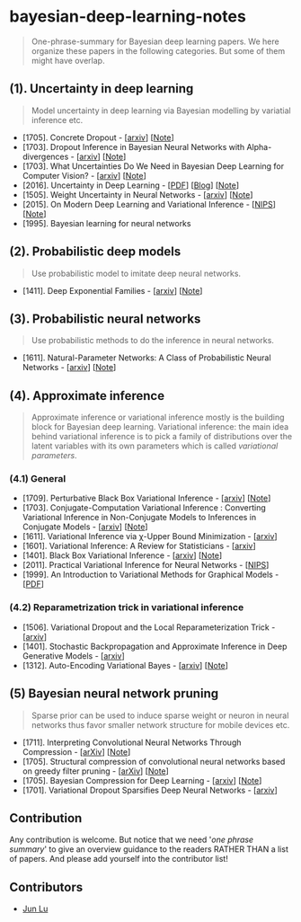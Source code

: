 # bayesian-deep-learning-notes
> One-phrase-summary for Bayesian deep learning papers.
> We here organize these papers in the following categories. But some of them might have overlap.

## (1). Uncertainty in deep learning
> Model uncertainty in deep learning via Bayesian modelling by variatial inference etc.

- [1705]. Concrete Dropout - [[arxiv](https://arxiv.org/abs/1705.07832)] [[Note](/notes/concrete-dropout.md)]
- [1703]. Dropout Inference in Bayesian Neural Networks with Alpha-divergences - [[arxiv](https://arxiv.org/abs/1703.02914)] [[Note](/notes/alpha-divergence.md)]
- [1703]. What Uncertainties Do We Need in Bayesian Deep Learning for Computer Vision? - [[arxiv](https://arxiv.org/abs/1703.04977)] [[Note](/notes/)]
- [2016]. Uncertainty in Deep Learning - [[PDF](https://pdfs.semanticscholar.org/a6af/62389c6655770c624e2fa3f3ad6dc26bf77e.pdf)] [[Blog](http://mlg.eng.cam.ac.uk/yarin/blog_2248.html)] [[Note](/notes/uncertainty-deep-learning.md)]
- [1505]. Weight Uncertainty in Neural Networks - [[arxiv](https://arxiv.org/abs/1505.05424)] [[Note](/notes/bbb.md)]
- [2015]. On Modern Deep Learning and Variational Inference - [[NIPS](http://www.approximateinference.org/accepted/GalGhahramani2015.pdf)] [[Note](/notes/modern-vi.md)]
- [1995]. Bayesian learning for neural networks

## (2). Probabilistic deep models
> Use probabilistic model to imitate deep neural networks.

- [1411]. Deep Exponential Families - [[arxiv](https://arxiv.org/pdf/1411.2581.pdf)] [[Note](/notes/deep-expo-families.md)]

## (3). Probabilistic neural networks
> Use probabilistic methods to do the inference in neural networks.

- [1611]. Natural-Parameter Networks: A Class of Probabilistic Neural Networks - [[arxiv](https://arxiv.org/abs/1611.00448)] [[Note](/notes/npn.md)]

## (4). Approximate inference
> Approximate inference or variational inference mostly is the building block for Bayesian deep learning. 
> Variational inference: the main idea behind variational inference is to pick a family of distributions over the latent variables with its own parameters which is called *variational parameters*.

### (4.1) General
- [1709]. Perturbative Black Box Variational Inference - [[arxiv](https://arxiv.org/abs/1709.07433)] [[Note](/notes/perturbative-vi.md)]
- [1703]. Conjugate-Computation Variational Inference : Converting Variational Inference in Non-Conjugate Models to Inferences in Conjugate Models - [[arxiv](https://arxiv.org/abs/1703.04265)] [[Note]()]
- [1611]. Variational Inference via χ-Upper Bound Minimization - [[arxiv](https://arxiv.org/abs/1611.00328)]
- [1601]. Variational Inference: A Review for Statisticians - [[arxiv](https://arxiv.org/abs/1601.00670)]
- [1401]. Black Box Variational Inference - [[arxiv](https://arxiv.org/abs/1401.0118)] [[Note](/notes/blackbox-vi.md)]
- [2011]. Practical Variational Inference for Neural Networks - [[NIPS](https://papers.nips.cc/paper/4329-practical-variational-inference-for-neural-networks)]
- [1999]. An Introduction to Variational Methods for Graphical Models - [[PDF](https://people.eecs.berkeley.edu/~jordan/papers/variational-intro.pdf)]

### (4.2) Reparametrization trick in variational inference
- [1506]. Variational Dropout and the Local Reparameterization Trick - [[arxiv](https://arxiv.org/abs/1506.02557)]
- [1401]. Stochastic Backpropagation and Approximate Inference in Deep Generative Models - [[arxiv](https://arxiv.org/abs/1401.4082)]
- [1312]. Auto-Encoding Variational Bayes - [[arxiv](https://arxiv.org/abs/1312.6114)] [[Note](/notes/aevb.md)]

## (5) Bayesian neural network pruning
> Sparse prior can be used to induce sparse weight or neuron in neural networks thus favor smaller network structure for mobile devices etc. 

- [1711]. Interpreting Convolutional Neural Networks Through Compression - [[arXiv](https://arxiv.org/abs/1711.02329)] [[Note](/notes/interpret-cnn-compress.md)]
- [1705]. Structural compression of convolutional neural networks based on greedy filter pruning - [[arXiv](https://arxiv.org/abs/1705.07356)] [[Note](/notes/interpret-cnn-compress.md)]
- [1705]. Bayesian Compression for Deep Learning - [[arxiv](https://arxiv.org/abs/1705.08665)] [[Note](/notes/bayesian-compress.md)]
- [1701]. Variational Dropout Sparsifies Deep Neural Networks - [[arxiv](https://arxiv.org/abs/1701.05369)]


## Contribution
Any contribution is welcome. But notice that we need '*one phrase summary*' to give an overview guidance to the readers RATHER THAN a list of papers. And please add yourself into the contributor list!

## Contributors
- [Jun Lu](https://github.com/junlulocky)
